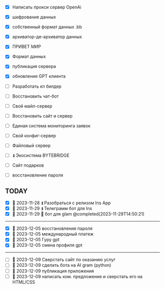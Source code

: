 - [x] Написать прокси сервер  OpenAi
- [x] шифрование данных
- [x] собственный формат данных .bb
- [x] архиватор-де-архиватор данных
- [x] ПРИВЕТ МИР
- [x] Формат данных

- [x] публикация сервера
- [x] обновление GPT клиента



- [ ] Разработать кп билдер 
- [ ] Восстановить чат-бот 
- [ ] Свой майл-сервер 
- [ ] Восстановить сайт и сервер 
- [ ] Единая система мониторинга заявок 
- [ ] Свой конфиг-сервер 
- [ ] Файловый сервер 
- [ ] ⏫  Экосистема BYTEBRIDGE 
- [ ] Сайт подарков 
- [ ] восстановление пароля 
## TODAY 
- [x] 📅 2023-11-28 ⏫  Разобраться с релизом Ins App
- [x] 📅 2023-11-29 ⏫  Телеграмм бот для Ins
- [x] 📅 2023-11-29 🔼  бот для glam  @completed(2023-11-29T14:50:21)
-----------------------
- [x] 📅 2023-12-05 восстановления пароля
- [x] 📅 2023-12-05 международный платеж
- [x] 📅 2023-12-05 Гуру gpt
- [x] 📅 2023-12-05 смена профиля gpt
----
- [ ] 📅 2023-12-09 Сверстать сайт по оказанию услуг 
- [ ] 📅 2023-12-09 сделать бота на AI gram (python) 
- [ ] 📅 2023-12-09 публикация приложения 
- [ ] 📅 2023-12-09 написать ком. предложение и сверстать его на HTML/CSS 
